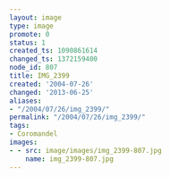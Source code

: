 ```yaml
---
layout: image
type: image
promote: 0
status: 1
created_ts: 1090861614
changed_ts: 1372159400
node_id: 807
title: IMG_2399
created: '2004-07-26'
changed: '2013-06-25'
aliases:
- "/2004/07/26/img_2399/"
permalink: "/2004/07/26/img_2399/"
tags:
- Coromandel
images:
- - src: image/images/img_2399-807.jpg
    name: img_2399-807.jpg
---
```


